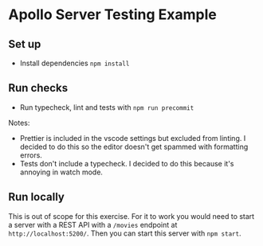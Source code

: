 # Apollo Server Testing Example

## Set up

- Install dependencies `npm install`

## Run checks

- Run typecheck, lint and tests with `npm run precommit`

Notes:

- Prettier is included in the vscode settings but excluded from linting. I decided to do this so the editor doesn't get spammed with formatting errors.
- Tests don't include a typecheck. I decided to do this because it's annoying in watch mode.

## Run locally

This is out of scope for this exercise. For it to work you would need to start a server with a REST API with a `/movies` endpoint at `http://localhost:5200/`. Then you can start this server with `npm start`.
